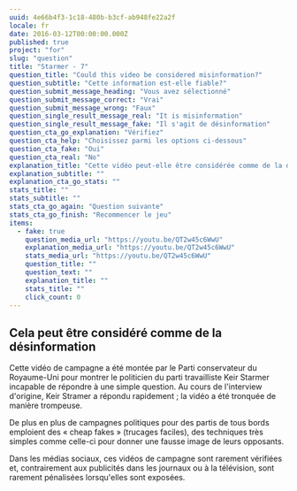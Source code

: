 ```yaml
---
uuid: 4e66b4f3-1c18-480b-b3cf-ab948fe22a2f
locale: fr
date: 2016-03-12T00:00:00.000Z
published: true
project: "for"
slug: "question"
title: "Starmer - 7"
question_title: "Could this video be considered misinformation?"
question_subtitle: "Cette information est-elle fiable?"
question_submit_message_heading: "Vous avez sélectionné"
question_submit_message_correct: "Vrai"
question_submit_message_wrong: "Faux"
question_single_result_message_real: "It is misinformation"
question_single_result_message_fake: "Il s'agit de désinformation"
question_cta_go_explanation: "Vérifiez"
question_cta_help: "Choisissez parmi les options ci-dessous"
question_cta_fake: "Oui"
question_cta_real: "No"
explanation_title: "Cette vidéo peut-elle être considérée comme de la désinformation ?"
explanation_subtitle: ""
explanation_cta_go_stats: ""
stats_title: ""
stats_subtitle: ""
stats_cta_go_again: "Question suivante"
stats_cta_go_finish: "Recommencer le jeu"
items:
  - fake: true
    question_media_url: "https://youtu.be/QT2w45c6WwU"
    explanation_media_url: "https://youtu.be/QT2w45c6WwU"
    stats_media_url: "https://youtu.be/QT2w45c6WwU"
    question_title: ""
    question_text: ""
    explanation_title: ""
    stats_title: ""
    click_count: 0
---
```

## Cela peut être considéré comme de la désinformation

Cette vidéo de campagne a été montée par le Parti conservateur du Royaume-Uni pour montrer le politicien du parti travailliste Keir Starmer incapable de répondre à une simple question. Au cours de l'interview d'origine, Keir Stramer a répondu rapidement ; la vidéo a été tronquée de manière trompeuse. 

De plus en plus de campagnes politiques pour des partis de tous bords emploient des « cheap fakes » (trucages faciles), des techniques très simples comme celle-ci pour donner une fausse image de leurs opposants. 

Dans les médias sociaux, ces vidéos de campagne sont rarement vérifiées et, contrairement aux publicités dans les journaux ou à la télévision, sont rarement pénalisées lorsqu'elles sont exposées.

